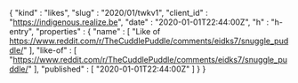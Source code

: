 {
  "kind" : "likes",
  "slug" : "2020/01/twkv1",
  "client_id" : "https://indigenous.realize.be",
  "date" : "2020-01-01T22:44:00Z",
  "h" : "h-entry",
  "properties" : {
    "name" : [ "Like of https://www.reddit.com/r/TheCuddlePuddle/comments/eidks7/snuggle_puddle/" ],
    "like-of" : [ "https://www.reddit.com/r/TheCuddlePuddle/comments/eidks7/snuggle_puddle/" ],
    "published" : [ "2020-01-01T22:44:00Z" ]
  }
}
